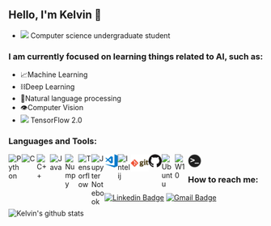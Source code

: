 ## Hello, I'm Kelvin 👋

- <img height="25" src="https://www.ufpb.br/acessoainformacao/contents/imagens/logo2_ufpb.png/@@images/image.png"> Computer science undergraduate student

### I am currently focused on learning things related to AI, such as:
- 📈Machine Learning
- ⛓Deep Learning
- 📃Natural language processing
- 👁️Computer Vision
- <img height="20" src="https://www.tensorflow.org/images/tf_logo_32px.png"> TensorFlow 2.0

### Languages and Tools:
<img align="left" alt="Python" width="26px" src="https://s3.dualstack.us-east-2.amazonaws.com/pythondotorg-assets/media/psf/trademarks-faq/python-logo.png"/>
<img align="left" alt="C" width="30px" src="https://cdn.iconscout.com/icon/free/png-512/c-programming-569564.png"/>
<img align="left" alt="C++" width="26px" src="https://upload.wikimedia.org/wikipedia/commons/thumb/1/18/ISO_C%2B%2B_Logo.svg/1200px-ISO_C%2B%2B_Logo.svg.png"/>
<img align="left" alt="Java" width="30px" src="https://qph.fs.quoracdn.net/main-qimg-48b7a3d8958565e7aa3ad4dbf2312770"/>
<img align="left" alt="Numpy" width="26px" src="https://cdn.worldvectorlogo.com/logos/numpy.svg"/>
<img align="left" alt="Tensorflow" width="26px" src="https://www.tensorflow.org/images/tf_logo_32px.png"/>
<img align="left" alt="Jupyter Notebook" width="26px" src="https://upload.wikimedia.org/wikipedia/commons/thumb/3/38/Jupyter_logo.svg/1200px-Jupyter_logo.svg.png"/>
<img align="left" alt="Visual Studio" width="26px" src="https://raw.githubusercontent.com/github/explore/80688e429a7d4ef2fca1e82350fe8e3517d3494d/topics/visual-studio-code/visual-studio-code.png" />
<img align="left" alt="Intelij" width="26px" src="https://resources.jetbrains.com/storage/products/intellij-idea/img/meta/intellij-idea_logo_300x300.png"/>
<img align="left" alt="Git" width="35px" src="https://raw.githubusercontent.com/github/explore/80688e429a7d4ef2fca1e82350fe8e3517d3494d/topics/git/git.png" />
<img align="left" alt="GitHub" width="26px" src="https://raw.githubusercontent.com/github/explore/78df643247d429f6cc873026c0622819ad797942/topics/github/github.png" />
<img align="left" alt="Ubuntu" width="26px" src="https://assets.ubuntu.com/v1/29985a98-ubuntu-logo32.png"/>
<img align="left" alt="W10" width="26px" src="https://seeklogo.com/images/W/windows-10-icon-logo-5BC5C69712-seeklogo.com.png"/>
<img align="left" alt="Shell" width="26px" src="https://raw.githubusercontent.com/github/explore/80688e429a7d4ef2fca1e82350fe8e3517d3494d/topics/terminal/terminal.png" /><br/>

### How to reach me:
[![Linkedin Badge](https://img.shields.io/badge/-Linkedin-blue?style=flat-square&logo=Linkedin&logoColor=white&link=https://www.linkedin.com/)](https://www.linkedin.com/) 
[![Gmail Badge](https://img.shields.io/badge/-Gmail-c14438?style=flat-square&logo=Gmail&logoColor=white&link=mailto:brenand.kelvin@gmail.com)](mailto:brenand.kelvin@gmail.com)

![Kelvin's github stats](https://github-readme-stats.vercel.app/api?username=KelvinBrenand&count_private=true&show_icons=true&theme=tokyonight)

